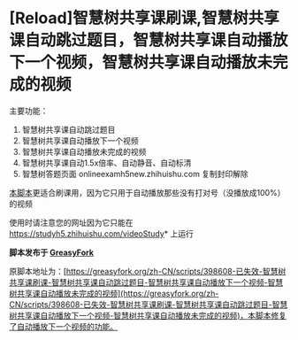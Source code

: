 # [Reload]智慧树共享课刷课,智慧树共享课自动跳过题目，智慧树共享课自动播放下一个视频，智慧树共享课自动播放未完成的视频
主要功能：

1. 智慧树共享课自动跳过题目
2. 智慧树共享课自动播放下一个视频
3. 智慧树共享课自动播放未完成的视频
4. 智慧树共享课自动1.5x倍率、自动静音、自动标清
5. 智慧树答题页面 onlineexamh5new.zhihuishu.com 复制封印解除

[本脚本](https://greasyfork.org/zh-CN/scripts/416911-reload-智慧树共享课刷课-智慧树共享课自动跳过题目-智慧树共享课自动播放下一个视频-智慧树共享课自动播放未完成的视频)更适合刷课用，因为它只用于自动播放那些没有打对号（没播放成100%）的视频

使用时请注意您的网址因为它只能在 https://studyh5.zhihuishu.com/videoStudy* 上运行

__脚本发布于 [GreasyFork](https://greasyfork.org/zh-CN/scripts/416911-reload-智慧树共享课刷课-智慧树共享课自动跳过题目-智慧树共享课自动播放下一个视频-智慧树共享课自动播放未完成的视频)__

原脚本地址为：[https://greasyfork.org/zh-CN/scripts/398608-已失效-智慧树共享课刷课-智慧树共享课自动跳过题目-智慧树共享课自动播放下一个视频-智慧树共享课自动播放未完成的视频](https://greasyfork.org/zh-CN/scripts/398608-已失效-智慧树共享课刷课-智慧树共享课自动跳过题目-智慧树共享课自动播放下一个视频-智慧树共享课自动播放未完成的视频)，本脚本修复了自动播放下一个视频的功能。
